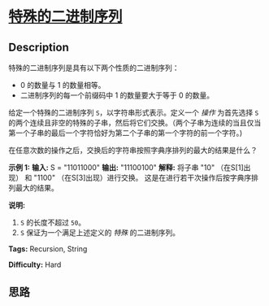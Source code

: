 # [特殊的二进制序列][title]

## Description

特殊的二进制序列是具有以下两个性质的二进制序列：

  * 0 的数量与 1 的数量相等。
  * 二进制序列的每一个前缀码中 1 的数量要大于等于 0 的数量。

给定一个特殊的二进制序列 `S`，以字符串形式表示。定义一个 _操作_ 为首先选择 `S`
的两个连续且非空的特殊的子串，然后将它们交换。（两个子串为连续的当且仅当第一个子串的最后一个字符恰好为第二个子串的第一个字符的前一个字符。)

在任意次数的操作之后，交换后的字符串按照字典序排列的最大的结果是什么？

**示例 1:**
            **输入:** S = "11011000"    **输出:** "11100100"    **解释:**    将子串 "10" （在S[1]出现） 和 "1100" （在S[3]出现）进行交换。    这是在进行若干次操作后按字典序排列最大的结果。    

**说明:**

  1. `S` 的长度不超过 `50`。
  2. `S` 保证为一个满足上述定义的 _特殊_ 的二进制序列。


**Tags:** Recursion, String

**Difficulty:** Hard

## 思路

[title]: https://leetcode-cn.com/problems/special-binary-string
